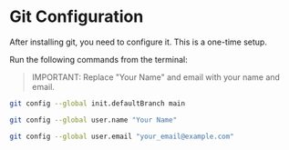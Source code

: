 # Git Configuration

After installing git, you need to configure it. This is a one-time setup.


Run the following commands from the terminal:

> IMPORTANT: Replace "Your Name" and email with your name and email.

```bash
git config --global init.defaultBranch main

git config --global user.name "Your Name"

git config --global user.email "your_email@example.com"

```
